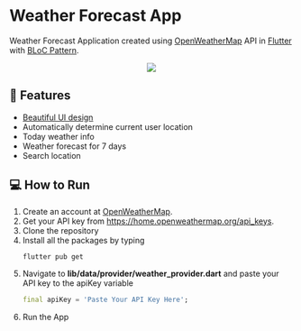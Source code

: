 # Weather Forecast App

Weather Forecast Application created using [OpenWeatherMap](https://openweathermap.org/) API in [Flutter](https://flutter.dev/) with [BLoC Pattern](https://pub.dev/packages/flutter_bloc).

<p align="center"><img src="https://user-images.githubusercontent.com/69586214/227187851-911c67b6-0a97-44fb-a392-0cb85edbdbc7.png" /></p>



## 💫 Features
- [Beautiful UI design](https://dribbble.com/shots/21001096-Weather-Forecast-App)
- Automatically determine current user location
- Today weather info
- Weather forecast for 7 days
- Search location


## 💻 How to Run
1. Create an account at [OpenWeatherMap](https://openweathermap.org/).
2. Get your API key from https://home.openweathermap.org/api_keys.
3. Clone the repository
4. Install all the packages by typing
   ```sh
   flutter pub get
   ```
5. Navigate to **lib/data/provider/weather_provider.dart** and paste your API key to the apiKey variable
   ```dart
   final apiKey = 'Paste Your API Key Here';
   ```
6. Run the App
